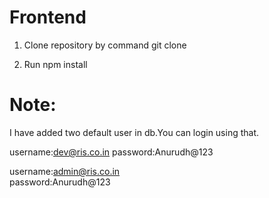 # Frontend

1. Clone repository by command git clone <url>

2. Run npm install

# Note:
I have added two default user in db.You can login using that.

username:dev@ris.co.in
password:Anurudh@123

username:admin@ris.co.in  
password:Anurudh@123


